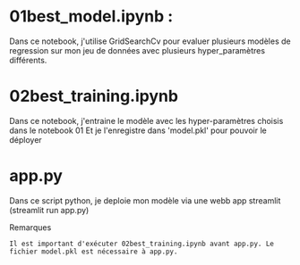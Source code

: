 # 01best_model.ipynb : 
Dans ce notebook, j'utilise GridSearchCv pour evaluer plusieurs modèles de regression sur mon jeu de données avec plusieurs hyper_paramètres différents.

# 02best_training.ipynb
Dans ce notebook, j'entraine le modèle avec les hyper-paramètres choisis dans le notebook 01
Et je l'enregistre dans 'model.pkl' pour pouvoir le déployer

# app.py
Dans ce script python, je deploie mon modèle via une webb app streamlit
(streamlit run app.py)


Remarques

    Il est important d'exécuter 02best_training.ipynb avant app.py. Le fichier model.pkl est nécessaire à app.py.
